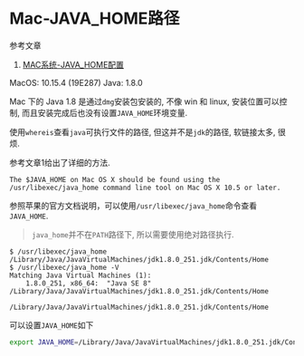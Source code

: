 # Mac-JAVA_HOME路径

参考文章

1. [MAC系统-JAVA_HOME配置](https://blog.csdn.net/q62506212/article/details/96448410)

MacOS: 10.15.4 (19E287)
Java: 1.8.0

Mac 下的 Java 1.8 是通过`dmg`安装包安装的, 不像 win 和 linux, 安装位置可以控制, 而且安装完成后也没有设置`JAVA_HOME`环境变量.

使用`whereis`查看`java`可执行文件的路径, 但这并不是`jdk`的路径, 软链接太多, 很烦.

参考文章1给出了详细的方法.

```
The $JAVA_HOME on Mac OS X should be found using the /usr/libexec/java_home command line tool on Mac OS X 10.5 or later.  
```

参照苹果的官方文档说明，可以使用`/usr/libexec/java_home`命令查看`JAVA_HOME`.

> `java_home`并不在`PATH`路径下, 所以需要使用绝对路径执行.

```console
$ /usr/libexec/java_home
/Library/Java/JavaVirtualMachines/jdk1.8.0_251.jdk/Contents/Home
$ /usr/libexec/java_home -V
Matching Java Virtual Machines (1):
    1.8.0_251, x86_64:	"Java SE 8"	/Library/Java/JavaVirtualMachines/jdk1.8.0_251.jdk/Contents/Home

/Library/Java/JavaVirtualMachines/jdk1.8.0_251.jdk/Contents/Home
```

可以设置`JAVA_HOME`如下

```bash
export JAVA_HOME=/Library/Java/JavaVirtualMachines/jdk1.8.0_251.jdk/Contents/Home
```
